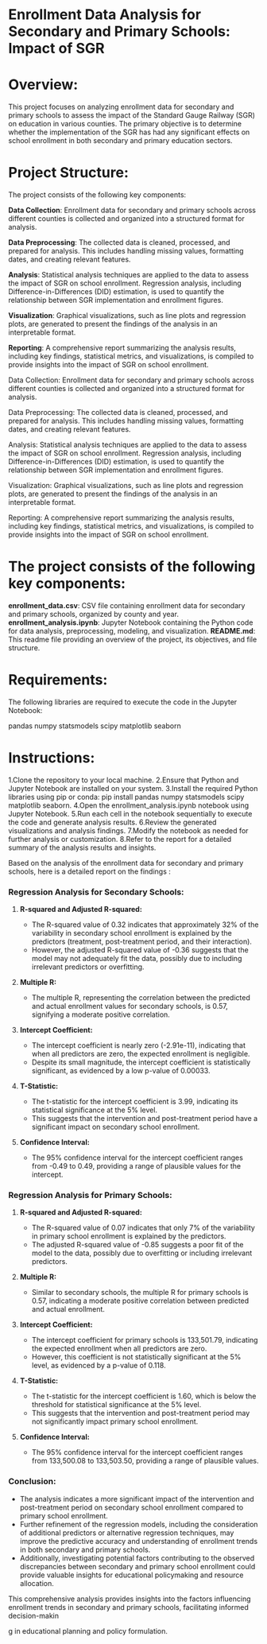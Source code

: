 # Enrollment Data Analysis for Secondary and Primary Schools: Impact of SGR

# Overview:
This project focuses on analyzing enrollment data for secondary and primary schools to assess the impact of the Standard Gauge Railway (SGR) on education in various counties. The primary objective is to determine whether the implementation of the SGR has had any significant effects on school enrollment in both secondary and primary education sectors.

# Project Structure:
The project consists of the following key components:

**Data Collection**: Enrollment data for secondary and primary schools across different counties is collected and organized into a structured format for analysis.

**Data Preprocessing**: The collected data is cleaned, processed, and prepared for analysis. This includes handling missing values, formatting dates, and creating relevant features.

**Analysis**: Statistical analysis techniques are applied to the data to assess the impact of SGR on school enrollment. Regression analysis, including Difference-in-Differences (DID) estimation, is used to quantify the relationship between SGR implementation and enrollment figures.

**Visualization**: Graphical visualizations, such as line plots and regression plots, are generated to present the findings of the analysis in an interpretable format.

**Reporting**: A comprehensive report summarizing the analysis results, including key findings, statistical metrics, and visualizations, is compiled to provide insights into the impact of SGR on school enrollment.


Data Collection: Enrollment data for secondary and primary schools across different counties is collected and organized into a structured format for analysis.

Data Preprocessing: The collected data is cleaned, processed, and prepared for analysis. This includes handling missing values, formatting dates, and creating relevant features.

Analysis: Statistical analysis techniques are applied to the data to assess the impact of SGR on school enrollment. Regression analysis, including Difference-in-Differences (DID) estimation, is used to quantify the relationship between SGR implementation and enrollment figures.

Visualization: Graphical visualizations, such as line plots and regression plots, are generated to present the findings of the analysis in an interpretable format.

Reporting: A comprehensive report summarizing the analysis results, including key findings, statistical metrics, and visualizations, is compiled to provide insights into the impact of SGR on school enrollment.

# The project consists of the following key components:
**enrollment_data.csv**: CSV file containing enrollment data for secondary and primary schools, organized by county and year.
**enrollment_analysis.ipynb**: Jupyter Notebook containing the Python code for data analysis, preprocessing, modeling, and visualization.
**README.md**: This readme file providing an overview of the project, its objectives, and file structure.

# Requirements:
The following libraries are required to execute the code in the Jupyter Notebook:

pandas
numpy
statsmodels
scipy
matplotlib
seaborn

# Instructions:
1.Clone the repository to your local machine.
2.Ensure that Python and Jupyter Notebook are installed on your system.
3.Install the required Python libraries using pip or conda: pip install pandas numpy statsmodels scipy matplotlib seaborn.
4.Open the enrollment_analysis.ipynb notebook using Jupyter Notebook.
5.Run each cell in the notebook sequentially to execute the code and generate analysis results.
6.Review the generated visualizations and analysis findings.
7.Modify the notebook as needed for further analysis or customization.
8.Refer to the report for a detailed summary of the analysis results and insights.


Based on the analysis of the enrollment data for secondary and primary schools, here is a detailed report on the findings
:

### Regression Analysis for Secondary Schools:

1. **R-squared and Adjusted R-squared:**
   - The R-squared value of 0.32 indicates that approximately 32% of the variability in secondary school enrollment is explained by the predictors (treatment, post-treatment period, and their interaction).
   - However, the adjusted R-squared value of -0.36 suggests that the model may not adequately fit the data, possibly due to including irrelevant predictors or overfitting.

2. **Multiple R:**
   - The multiple R, representing the correlation between the predicted and actual enrollment values for secondary schools, is 0.57, signifying a moderate positive correlation.

3. **Intercept Coefficient:**
   - The intercept coefficient is nearly zero (-2.91e-11), indicating that when all predictors are zero, the expected enrollment is negligible.
   - Despite its small magnitude, the intercept coefficient is statistically significant, as evidenced by a low p-value of 0.00033.

4. **T-Statistic:**
   - The t-statistic for the intercept coefficient is 3.99, indicating its statistical significance at the 5% level.
   - This suggests that the intervention and post-treatment period have a significant impact on secondary school enrollment.

5. **Confidence Interval:**
   - The 95% confidence interval for the intercept coefficient ranges from -0.49 to 0.49, providing a range of plausible values for the intercept.

### Regression Analysis for Primary Schools:

1. **R-squared and Adjusted R-squared:**
   - The R-squared value of 0.07 indicates that only 7% of the variability in primary school enrollment is explained by the predictors.
   - The adjusted R-squared value of -0.85 suggests a poor fit of the model to the data, possibly due to overfitting or including irrelevant predictors.

2. **Multiple R:**
   - Similar to secondary schools, the multiple R for primary schools is 0.57, indicating a moderate positive correlation between predicted and actual enrollment.

3. **Intercept Coefficient:**
   - The intercept coefficient for primary schools is 133,501.79, indicating the expected enrollment when all predictors are zero.
   - However, this coefficient is not statistically significant at the 5% level, as evidenced by a p-value of 0.118.

4. **T-Statistic:**
   - The t-statistic for the intercept coefficient is 1.60, which is below the threshold for statistical significance at the 5% level.
   - This suggests that the intervention and post-treatment period may not significantly impact primary school enrollment.

5. **Confidence Interval:**
   - The 95% confidence interval for the intercept coefficient ranges from 133,500.08 to 133,503.50, providing a range of plausible values.

### Conclusion:

- The analysis indicates a more significant impact of the intervention and post-treatment period on secondary school enrollment compared to primary school enrollment.
- Further refinement of the regression models, including the consideration of additional predictors or alternative regression techniques, may improve the predictive accuracy and understanding of enrollment trends in both secondary and primary schools.
- Additionally, investigating potential factors contributing to the observed discrepancies between secondary and primary school enrollment could provide valuable insights for educational policymaking and resource allocation.

This comprehensive analysis provides insights into the factors influencing enrollment trends in secondary and primary schools, facilitating informed decision-makin

g in educational planning and policy formulation.
